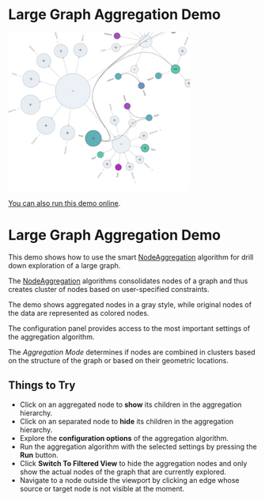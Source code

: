 # Large Graph Aggregation Demo

<img src="../../resources/image/largegraphaggregation.png" alt="demo-thumbnail" height="320"/>

[You can also run this demo online](https://live.yworks.com/demos/complete/largegraphaggregation/index.html).

# Large Graph Aggregation Demo

This demo shows how to use the smart [NodeAggregation](https://docs.yworks.com/yfileshtml/#/api/NodeAggregation) algorithm for drill down exploration of a large graph.

The [NodeAggregation](https://docs.yworks.com/yfileshtml/#/api/NodeAggregation) algorithms consolidates nodes of a graph and thus creates cluster of nodes based on user-specified constraints.

The demo shows aggregated nodes in a gray style, while original nodes of the data are represented as colored nodes.

The configuration panel provides access to the most important settings of the aggregation algorithm.

The _Aggregation Mode_ determines if nodes are combined in clusters based on the structure of the graph or based on their geometric locations.

## Things to Try

- Click on an aggregated node to **show** its children in the aggregation hierarchy.
- Click on an separated node to **hide** its children in the aggregation hierarchy.
- Explore the **configuration options** of the aggregation algorithm.
- Run the aggregation algorithm with the selected settings by pressing the **Run** button.
- Click **Switch To Filtered View** to hide the aggregation nodes and only show the actual nodes of the graph that are currently explored.
- Navigate to a node outside the viewport by clicking an edge whose source or target node is not visible at the moment.
